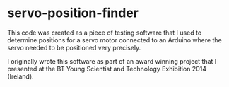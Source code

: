 # servo-position-finder
This code was created as a piece of testing software that I used to determine positions for a servo motor connected to an Arduino where the servo needed to be positioned very precisely.

I originally wrote this software as part of an award winning project that I presented at the BT Young Scientist and Technology Exhibition 2014 (Ireland).
